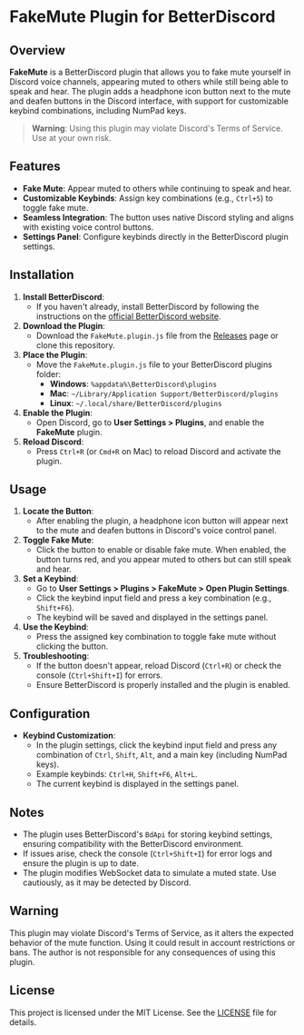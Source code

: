 # FakeMute Plugin for BetterDiscord

## Overview

**FakeMute** is a BetterDiscord plugin that allows you to fake mute yourself in Discord voice channels, appearing muted to others while still being able to speak and hear. The plugin adds a headphone icon button next to the mute and deafen buttons in the Discord interface, with support for customizable keybind combinations, including NumPad keys.

> **Warning**: Using this plugin may violate Discord's Terms of Service. Use at your own risk.

## Features

- **Fake Mute**: Appear muted to others while continuing to speak and hear.
- **Customizable Keybinds**: Assign key combinations (e.g., `Ctrl+5`) to toggle fake mute.
- **Seamless Integration**: The button uses native Discord styling and aligns with existing voice control buttons.
- **Settings Panel**: Configure keybinds directly in the BetterDiscord plugin settings.

## Installation

1. **Install BetterDiscord**:
   - If you haven't already, install BetterDiscord by following the instructions on the [official BetterDiscord website](https://betterdiscord.app/).
2. **Download the Plugin**:
   - Download the `FakeMute.plugin.js` file from the [Releases](https://github.com/mrcrossog/FakeMuteX/releases) page or clone this repository.
3. **Place the Plugin**:
   - Move the `FakeMute.plugin.js` file to your BetterDiscord plugins folder:
     - **Windows**: `%appdata%\BetterDiscord\plugins`
     - **Mac**: `~/Library/Application Support/BetterDiscord/plugins`
     - **Linux**: `~/.local/share/BetterDiscord/plugins`
4. **Enable the Plugin**:
   - Open Discord, go to **User Settings > Plugins**, and enable the **FakeMute** plugin.
5. **Reload Discord**:
   - Press `Ctrl+R` (or `Cmd+R` on Mac) to reload Discord and activate the plugin.

## Usage

1. **Locate the Button**:
   - After enabling the plugin, a headphone icon button will appear next to the mute and deafen buttons in Discord's voice control panel.
2. **Toggle Fake Mute**:
   - Click the button to enable or disable fake mute. When enabled, the button turns red, and you appear muted to others but can still speak and hear.
3. **Set a Keybind**:
   - Go to **User Settings > Plugins > FakeMute > Open Plugin Settings**.
   - Click the keybind input field and press a key combination (e.g., `Shift+F6`).
   - The keybind will be saved and displayed in the settings panel.
4. **Use the Keybind**:
   - Press the assigned key combination to toggle fake mute without clicking the button.
5. **Troubleshooting**:
   - If the button doesn't appear, reload Discord (`Ctrl+R`) or check the console (`Ctrl+Shift+I`) for errors.
   - Ensure BetterDiscord is properly installed and the plugin is enabled.

## Configuration

- **Keybind Customization**:
  - In the plugin settings, click the keybind input field and press any combination of `Ctrl`, `Shift`, `Alt`, and a main key (including NumPad keys).
  - Example keybinds: `Ctrl+H`, `Shift+F6`, `Alt+L`.
  - The current keybind is displayed in the settings panel.

## Notes

- The plugin uses BetterDiscord's `BdApi` for storing keybind settings, ensuring compatibility with the BetterDiscord environment.
- If issues arise, check the console (`Ctrl+Shift+I`) for error logs and ensure the plugin is up to date.
- The plugin modifies WebSocket data to simulate a muted state. Use cautiously, as it may be detected by Discord.

## Warning

This plugin may violate Discord's Terms of Service, as it alters the expected behavior of the mute function. Using it could result in account restrictions or bans. The author is not responsible for any consequences of using this plugin.

## License

This project is licensed under the MIT License. See the [LICENSE](LICENSE) file for details.
